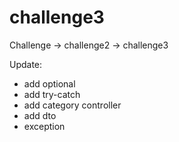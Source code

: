 # challenge3

Challenge -> challenge2 -> challenge3

Update:
- add optional
- add try-catch
- add category controller
- add dto 
- exception
